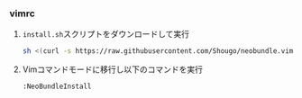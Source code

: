 ### vimrc

1. `install.sh`スクリプトをダウンロードして実行

    ```zsh
    sh <(curl -s https://raw.githubusercontent.com/Shougo/neobundle.vim/master/bin/install.sh)
    ```

2. Vimコマンドモードに移行し以下のコマンドを実行

    ```
    :NeoBundleInstall
    ```

